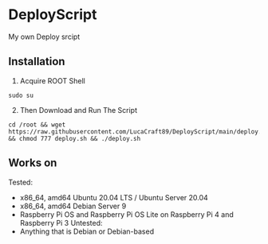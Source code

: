 # DeployScript
My own Deploy srcipt


## Installation
1. Acquire ROOT Shell
```
sudo su 
```
2. Then Download and Run The Script
```
cd /root && wget https://raw.githubusercontent.com/LucaCraft89/DeployScript/main/deploy.sh && chmod 777 deploy.sh && ./deploy.sh
```

## Works on
Tested:
- x86_64, amd64 Ubuntu 20.04 LTS / Ubuntu Server 20.04
- x86_64, amd64 Debian Server 9
- Raspberry Pi OS and Raspberry Pi OS Lite on Raspberry Pi 4 and Raspberry Pi 3
Untested:
- Anything that is Debian or Debian-based
